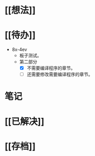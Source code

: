 # [[想法]]

# [[待办]]
- 8x-4ev 
	- 板子测试。
	- 第二部分
		- [x] 不需要编译程序的章节。
		- [ ] 还需要修改需要编译程序的章节。
# 笔记

# [[已解决]]

# [[存档]]